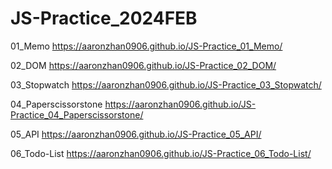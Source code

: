 # JS-Practice_2024FEB

01_Memo
https://aaronzhan0906.github.io/JS-Practice_01_Memo/

02_DOM
https://aaronzhan0906.github.io/JS-Practice_02_DOM/

03_Stopwatch
https://aaronzhan0906.github.io/JS-Practice_03_Stopwatch/

04_Paperscissorstone
https://aaronzhan0906.github.io/JS-Practice_04_Paperscissorstone/

05_API
https://aaronzhan0906.github.io/JS-Practice_05_API/

06_Todo-List
https://aaronzhan0906.github.io/JS-Practice_06_Todo-List/
